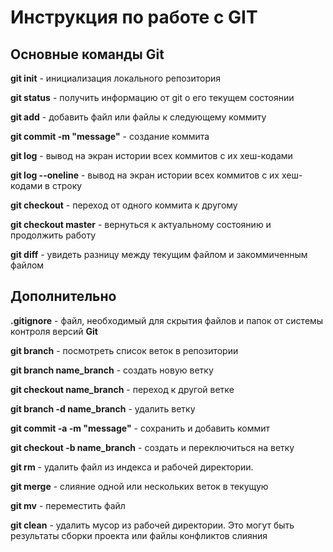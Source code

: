 # Инструкция по работе с GIT

## Основные команды Git

**git init** - инициализация локального репозитория

**git status** - получить информацию от git о его текущем состоянии

**git add** - добавить файл или файлы к следующему коммиту

**git commit -m "message"** - создание коммита

**git log** - вывод на экран истории всех коммитов с их хеш-кодами

**git log --oneline** - вывод на экран истории всех коммитов с их хеш-кодами в строку

**git checkout** - переход от одного коммита к другому

**git checkout master** - вернуться к актуальному состоянию и продолжить работу

**git diff** - увидеть разницу между текущим файлом и закоммиченным файлом 

## Дополнительно

**.gitignore** - файл, необходимый для скрытия файлов и папок от системы контроля версий **Git**

**git branch** - посмотреть список веток в репозитории

**git branch name_branch** - создать новую ветку

**git checkout name_branch** - переход к другой ветке

**git branch -d name_branch** - удалить ветку

**git commit -a -m "message"** - сохранить и добавить коммит

**git checkout -b name_branch** - создать и переключиться на ветку

**git rm** - удалить файл из индекса и рабочей директории.

**git merge** - слияние одной или нескольких веток в текущую

**git mv** - переместить файл

**git clean** - удалить мусор из рабочей директории. Это могут быть результаты сборки проекта или файлы конфликтов слияния

